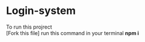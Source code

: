 # Login-system
To run this projrect  
[Fork this file]
run this command in your terminal 
        **npm i**
